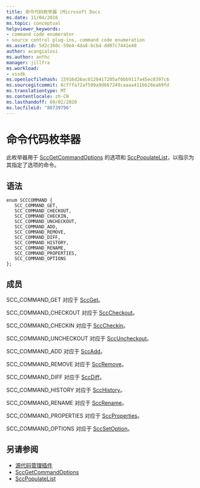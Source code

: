 ```yaml
---
title: 命令代码枚举器 |Microsoft Docs
ms.date: 11/04/2016
ms.topic: conceptual
helpviewer_keywords:
- command code enumerator
- source control plug-ins, command code enumeration
ms.assetid: 5d2c360c-59e4-4da8-bcb4-dd07c7441e40
author: acangialosi
ms.author: anthc
manager: jillfra
ms.workload:
- vssdk
ms.openlocfilehash: 15916d26ac0120417205af0bb9117a45ec0397c6
ms.sourcegitcommit: 6cfffa72af599a9d667249caaaa411bb28ea69fd
ms.translationtype: MT
ms.contentlocale: zh-CN
ms.lasthandoff: 09/02/2020
ms.locfileid: "80739796"
---
```

# <a name="command-code-enumerator"></a>命令代码枚举器
此枚举器用于 [SccGetCommandOptions](../extensibility/sccgetcommandoptions-function.md) 的选项和 [SccPopulateList](../extensibility/sccpopulatelist-function.md)，以指示为其指定了选项的命令。

## <a name="syntax"></a>语法

```
enum SCCCOMMAND {
   SCC_COMMAND_GET,
   SCC_COMMAND_CHECKOUT,
   SCC_COMMAND_CHECKIN,
   SCC_COMMAND_UNCHECKOUT,
   SCC_COMMAND_ADD,
   SCC_COMMAND_REMOVE,
   SCC_COMMAND_DIFF,
   SCC_COMMAND_HISTORY,
   SCC_COMMAND_RENAME,
   SCC_COMMAND_PROPERTIES,
   SCC_COMMAND_OPTIONS
};
```

## <a name="members"></a>成员
SCC_COMMAND_GET 对应于 [SccGet](../extensibility/sccget-function.md)。

SCC_COMMAND_CHECKOUT 对应于 [SccCheckout](../extensibility/scccheckout-function.md)。

SCC_COMMAND_CHECKIN 对应于 [SccCheckin](../extensibility/scccheckin-function.md)。

SCC_COMMAND_UNCHECKOUT 对应于 [SccUncheckout](../extensibility/sccuncheckout-function.md)。

SCC_COMMAND_ADD 对应于 [SccAdd](../extensibility/sccadd-function.md)。

SCC_COMMAND_REMOVE 对应于 [SccRemove](../extensibility/sccremove-function.md)。

SCC_COMMAND_DIFF 对应于 [SccDiff](../extensibility/sccdiff-function.md)。

SCC_COMMAND_HISTORY 对应于 [SccHistory](../extensibility/scchistory-function.md)。

SCC_COMMAND_RENAME 对应于 [SccRename](../extensibility/sccrename-function.md)。

SCC_COMMAND_PROPERTIES 对应于 [SccProperties](../extensibility/sccproperties-function.md)。

SCC_COMMAND_OPTIONS 对应于 [SccSetOption](../extensibility/sccsetoption-function.md)。

## <a name="see-also"></a>另请参阅
- [源代码管理插件](../extensibility/source-control-plug-ins.md)
- [SccGetCommandOptions](../extensibility/sccgetcommandoptions-function.md)
- [SccPopulateList](../extensibility/sccpopulatelist-function.md)
